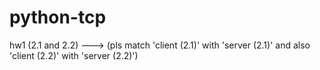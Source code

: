 # python-tcp 
hw1 (2.1 and 2.2)
---> (pls match 'client (2.1)' with 'server (2.1)' and also 'client (2.2)' with 'server (2.2)')
